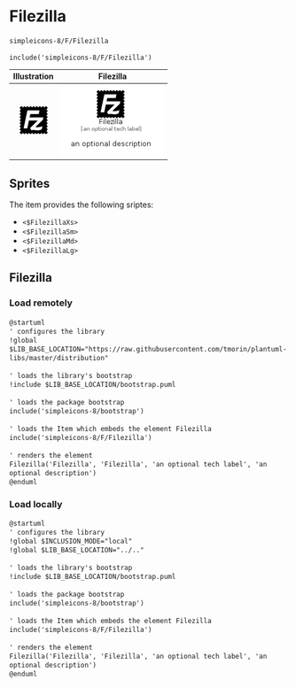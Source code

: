 # Filezilla


```text
simpleicons-8/F/Filezilla
```

```text
include('simpleicons-8/F/Filezilla')
```



| Illustration | Filezilla |
| :---: | :---: |
| ![illustration for Illustration](../../simpleicons-8/F/Filezilla.png) | ![illustration for Filezilla](../../simpleicons-8/F/Filezilla.Local.png) |



## Sprites
The item provides the following sriptes:

- `<$FilezillaXs>`
- `<$FilezillaSm>`
- `<$FilezillaMd>`
- `<$FilezillaLg>`





## Filezilla

### Load remotely
```plantuml
@startuml
' configures the library
!global $LIB_BASE_LOCATION="https://raw.githubusercontent.com/tmorin/plantuml-libs/master/distribution"

' loads the library's bootstrap
!include $LIB_BASE_LOCATION/bootstrap.puml

' loads the package bootstrap
include('simpleicons-8/bootstrap')

' loads the Item which embeds the element Filezilla
include('simpleicons-8/F/Filezilla')

' renders the element
Filezilla('Filezilla', 'Filezilla', 'an optional tech label', 'an optional description')
@enduml
```

### Load locally
```plantuml
@startuml
' configures the library
!global $INCLUSION_MODE="local"
!global $LIB_BASE_LOCATION="../.."

' loads the library's bootstrap
!include $LIB_BASE_LOCATION/bootstrap.puml

' loads the package bootstrap
include('simpleicons-8/bootstrap')

' loads the Item which embeds the element Filezilla
include('simpleicons-8/F/Filezilla')

' renders the element
Filezilla('Filezilla', 'Filezilla', 'an optional tech label', 'an optional description')
@enduml
```

